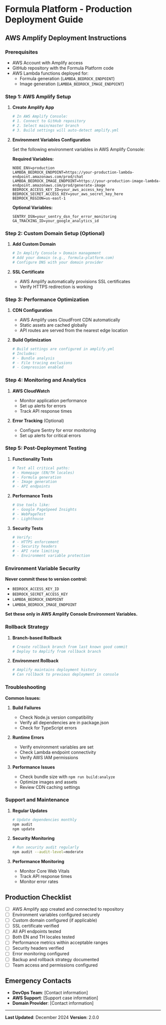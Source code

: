 # Formula Platform - Production Deployment Guide

## AWS Amplify Deployment Instructions

### Prerequisites
- AWS Account with Amplify access
- GitHub repository with the Formula Platform code
- AWS Lambda functions deployed for:
  - Formula generation (`LAMBDA_BEDROCK_ENDPOINT`)
  - Image generation (`LAMBDA_BEDROCK_IMAGE_ENDPOINT`)

### Step 1: AWS Amplify Setup

1. **Create Amplify App**
   ```bash
   # In AWS Amplify Console:
   # 1. Connect to GitHub repository
   # 2. Select main/master branch
   # 3. Build settings will auto-detect amplify.yml
   ```

2. **Environment Variables Configuration**

   Set the following environment variables in AWS Amplify Console:

   **Required Variables:**
   ```
   NODE_ENV=production
   LAMBDA_BEDROCK_ENDPOINT=https://your-production-lambda-endpoint.amazonaws.com/prod/chat
   LAMBDA_BEDROCK_IMAGE_ENDPOINT=https://your-production-image-lambda-endpoint.amazonaws.com/prod/generate-image
   BEDROCK_ACCESS_KEY_ID=your_aws_access_key_here
   BEDROCK_SECRET_ACCESS_KEY=your_aws_secret_key_here
   BEDROCK_REGION=us-east-1
   ```

   **Optional Variables:**
   ```
   SENTRY_DSN=your_sentry_dsn_for_error_monitoring
   GA_TRACKING_ID=your_google_analytics_id
   ```

### Step 2: Custom Domain Setup (Optional)

1. **Add Custom Domain**
   ```bash
   # In Amplify Console > Domain management
   # Add your domain (e.g., formula-platform.com)
   # Configure DNS with your domain provider
   ```

2. **SSL Certificate**
   - AWS Amplify automatically provisions SSL certificates
   - Verify HTTPS redirection is working

### Step 3: Performance Optimization

1. **CDN Configuration**
   - AWS Amplify uses CloudFront CDN automatically
   - Static assets are cached globally
   - API routes are served from the nearest edge location

2. **Build Optimization**
   ```bash
   # Build settings are configured in amplify.yml
   # Includes:
   # - Bundle analysis
   # - File tracing exclusions
   # - Compression enabled
   ```

### Step 4: Monitoring and Analytics

1. **AWS CloudWatch**
   - Monitor application performance
   - Set up alerts for errors
   - Track API response times

2. **Error Tracking** (Optional)
   - Configure Sentry for error monitoring
   - Set up alerts for critical errors

### Step 5: Post-Deployment Testing

1. **Functionality Tests**
   ```bash
   # Test all critical paths:
   # - Homepage (EN/TH locales)
   # - Formula generation
   # - Image generation
   # - API endpoints
   ```

2. **Performance Tests**
   ```bash
   # Use tools like:
   # - Google PageSpeed Insights
   # - WebPageTest
   # - Lighthouse
   ```

3. **Security Tests**
   ```bash
   # Verify:
   # - HTTPS enforcement
   # - Security headers
   # - API rate limiting
   # - Environment variable protection
   ```

### Environment Variable Security

**Never commit these to version control:**
- `BEDROCK_ACCESS_KEY_ID`
- `BEDROCK_SECRET_ACCESS_KEY`
- `LAMBDA_BEDROCK_ENDPOINT`
- `LAMBDA_BEDROCK_IMAGE_ENDPOINT`

**Set these only in AWS Amplify Console Environment Variables.**

### Rollback Strategy

1. **Branch-based Rollback**
   ```bash
   # Create rollback branch from last known good commit
   # Deploy to Amplify from rollback branch
   ```

2. **Environment Rollback**
   ```bash
   # Amplify maintains deployment history
   # Can rollback to previous deployment in console
   ```

### Troubleshooting

**Common Issues:**

1. **Build Failures**
   - Check Node.js version compatibility
   - Verify all dependencies are in package.json
   - Check for TypeScript errors

2. **Runtime Errors**
   - Verify environment variables are set
   - Check Lambda endpoint connectivity
   - Verify AWS IAM permissions

3. **Performance Issues**
   - Check bundle size with `npm run build:analyze`
   - Optimize images and assets
   - Review CDN caching settings

### Support and Maintenance

1. **Regular Updates**
   ```bash
   # Update dependencies monthly
   npm audit
   npm update
   ```

2. **Security Monitoring**
   ```bash
   # Run security audit regularly
   npm audit --audit-level=moderate
   ```

3. **Performance Monitoring**
   - Monitor Core Web Vitals
   - Track API response times
   - Monitor error rates

## Production Checklist

- [ ] AWS Amplify app created and connected to repository
- [ ] Environment variables configured securely
- [ ] Custom domain configured (if applicable)
- [ ] SSL certificate verified
- [ ] All API endpoints tested
- [ ] Both EN and TH locales tested
- [ ] Performance metrics within acceptable ranges
- [ ] Security headers verified
- [ ] Error monitoring configured
- [ ] Backup and rollback strategy documented
- [ ] Team access and permissions configured

## Emergency Contacts

- **DevOps Team**: [Contact information]
- **AWS Support**: [Support case information]
- **Domain Provider**: [Contact information]

---

**Last Updated**: December 2024
**Version**: 2.0.0